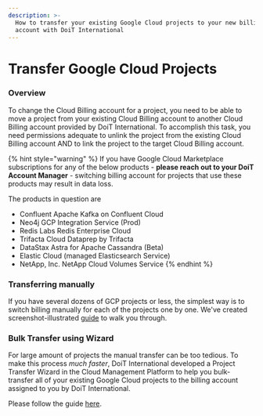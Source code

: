 ```yaml
---
description: >-
  How to transfer your existing Google Cloud projects to your new billing
  account with DoiT International
---
```


# Transfer Google Cloud Projects

### Overview

To change the Cloud Billing account for a project, you need to be able to move a project from your existing Cloud Billing account to another Cloud Billing account provided by DoiT International. To accomplish this task, you need permissions adequate to unlink the project from the existing Cloud Billing account AND to link the project to the target Cloud Billing account. 

{% hint style="warning" %}
If you have Google Cloud Marketplace subscriptions for any of the below products - **please reach out to your DoiT Account Manager** - switching billing account for projects that use these products may result in data loss.

The products in question are

* Confluent Apache Kafka on Confluent Cloud
* Neo4j GCP Integration Service \(Prod\)
* Redis Labs Redis Enterprise Cloud
* Trifacta Cloud Dataprep by Trifacta
* DataStax Astra for Apache Cassandra \(Beta\)
* Elastic Cloud \(managed Elasticsearch Service\)
* NetApp, Inc. NetApp Cloud Volumes Service
{% endhint %}

### Transferring manually

If you have several dozens of GCP projects or less, the simplest way is to switch billing manually for each of the projects one by one. We've created screenshot-illustrated [guide](transfer-manually.md) to walk you through.

### Bulk Transfer using Wizard

For large amount of projects the manual transfer can be too tedious. To make this process _much faster_, DoiT International developed a Project Transfer Wizard  in the Cloud Management Platform to help you bulk-transfer all of your existing Google Cloud projects to the billing account assigned to you by DoiT International.

Please follow the guide [here](bulk-transfer-using-wizard.md).



